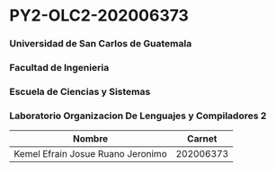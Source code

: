 # PY2-OLC2-202006373 
### Universidad de San Carlos de Guatemala
### Facultad de Ingenieria
### Escuela de Ciencias y Sistemas
### Laboratorio Organizacion De Lenguajes y Compiladores 2

| Nombre           | Carnet       |
|:----------------:|:------------:|
|Kemel Efrain Josue Ruano Jeronimo | 202006373 |

